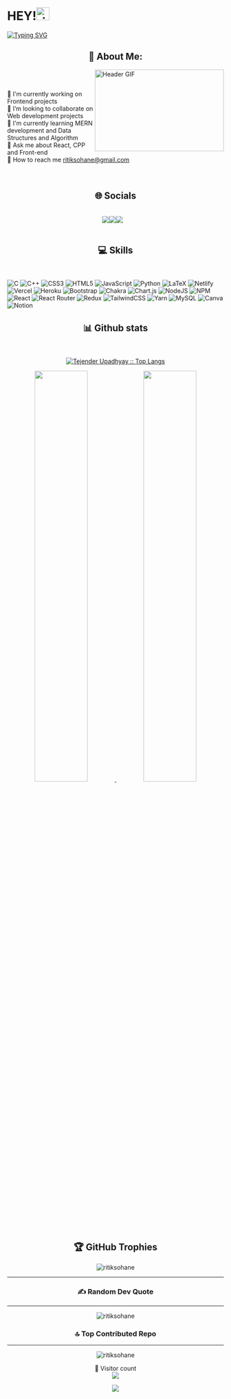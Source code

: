 
<!-- ### HEY !!! 👋 -->
<h1> HEY!<img src="https://media.giphy.com/media/hvRJCLFzcasrR4ia7z/giphy.gif" alt="ritiksohane" width="30px"/></h1>


[![Typing SVG](https://readme-typing-svg.herokuapp.com?font=Merriweather&size=25&duration=4000&pause=1000&color=red&background=00FFE400&center=true&width=435&lines=Ritik+Sohane+here+.....;IIIT+BHOPAL+(IT)+2025)](https://git.io/typing-svg)

<h2 align="center">💫 About Me:</h2>
<!-- <img alt="Night Coding" src="https://user-images.githubusercontent.com/96309032/210981303-80989856-7ce2-43c8-a9b8-6874fbeeaa19.gif" align="right" height="190" width="300"/> -->
<img alt="Header GIF" src="https://media4.giphy.com/media/qgQUggAC3Pfv687qPC/giphy.gif?cid=ecf05e47po12uvhx7ohkxzpqtsa0y40whzy4awdtbfczeem0&rid=giphy.gif&ct=g" width="300" height="190" align="right" />
 <br>

<br>🔭 I'm currently working on Frontend projects<br>🤝 I’m looking to collaborate on Web development projects<br>🌱 I'm currently learning MERN development and Data Structures and Algorithm<br>💬 Ask me about React, CPP and Front-end<br>📧 How to reach me ritiksohane@gmail.com<br><br><br>

<div>
<h2 align="center">🌐 Socials </h2>
<br/>

<div align="center"> 
<code><a href="https://github.com/ritiksohane/" target="_blank" rel="noreferrer"><img src="https://img.icons8.com/sf-regular-filled/48/null/github.png" /></a><a href="https://www.instagram.com/ritiksohane/" target="_blank" rel="noreferrer"><img src="https://img.icons8.com/color/48/null/instagram-new--v1.png" /></a><a href="https://www.linkedin.com/in/ritik-sohane-a64832171/" target="_blank" rel="noreferrer"><img src="https://img.icons8.com/fluency/48/null/linkedin.png" /></a>  </code>
</div>
<br/>
</div>

<!-- ## 🌐 Socials:
[![Instagram](https://img.shields.io/badge/Instagram-%23E4405F.svg?logo=Instagram&logoColor=white)](https://instagram.com/mansi.mittal_) [![LinkedIn](https://img.shields.io/badge/LinkedIn-%230077B5.svg?logo=linkedin&logoColor=white)](https://linkedin.com/in/mansi7mittal)  -->

<!-- <br/> -->
<!-- # 💻 Skills: --><h2 align="center">💻 Skills</h2>
<br/>

![C](https://img.shields.io/badge/c-%2300599C.svg?style=for-the-badge&logo=c&logoColor=white) ![C++](https://img.shields.io/badge/c++-%2300599C.svg?style=for-the-badge&logo=c%2B%2B&logoColor=white) ![CSS3](https://img.shields.io/badge/css3-%231572B6.svg?style=for-the-badge&logo=css3&logoColor=white) ![HTML5](https://img.shields.io/badge/html5-%23E34F26.svg?style=for-the-badge&logo=html5&logoColor=white) ![JavaScript](https://img.shields.io/badge/javascript-%23323330.svg?style=for-the-badge&logo=javascript&logoColor=%23F7DF1E) ![Python](https://img.shields.io/badge/python-3670A0?style=for-the-badge&logo=python&logoColor=ffdd54) ![LaTeX](https://img.shields.io/badge/latex-%23008080.svg?style=for-the-badge&logo=latex&logoColor=white) ![Netlify](https://img.shields.io/badge/netlify-%23000000.svg?style=for-the-badge&logo=netlify&logoColor=#00C7B7) ![Vercel](https://img.shields.io/badge/vercel-%23000000.svg?style=for-the-badge&logo=vercel&logoColor=white) ![Heroku](https://img.shields.io/badge/heroku-%23430098.svg?style=for-the-badge&logo=heroku&logoColor=white) ![Bootstrap](https://img.shields.io/badge/bootstrap-%23563D7C.svg?style=for-the-badge&logo=bootstrap&logoColor=white) ![Chakra](https://img.shields.io/badge/chakra-%234ED1C5.svg?style=for-the-badge&logo=chakraui&logoColor=white) ![Chart.js](https://img.shields.io/badge/chart.js-F5788D.svg?style=for-the-badge&logo=chart.js&logoColor=white) ![NodeJS](https://img.shields.io/badge/node.js-6DA55F?style=for-the-badge&logo=node.js&logoColor=white) ![NPM](https://img.shields.io/badge/NPM-%23000000.svg?style=for-the-badge&logo=npm&logoColor=white) ![React](https://img.shields.io/badge/react-%2320232a.svg?style=for-the-badge&logo=react&logoColor=%2361DAFB) ![React Router](https://img.shields.io/badge/React_Router-CA4245?style=for-the-badge&logo=react-router&logoColor=white) ![Redux](https://img.shields.io/badge/redux-%23593d88.svg?style=for-the-badge&logo=redux&logoColor=white) ![TailwindCSS](https://img.shields.io/badge/tailwindcss-%2338B2AC.svg?style=for-the-badge&logo=tailwind-css&logoColor=white) ![Yarn](https://img.shields.io/badge/yarn-%232C8EBB.svg?style=for-the-badge&logo=yarn&logoColor=white) ![MySQL](https://img.shields.io/badge/mysql-%2300f.svg?style=for-the-badge&logo=mysql&logoColor=white) ![Canva](https://img.shields.io/badge/Canva-%2300C4CC.svg?style=for-the-badge&logo=Canva&logoColor=white) ![Notion](https://img.shields.io/badge/Notion-%23000000.svg?style=for-the-badge&logo=notion&logoColor=white)
<!-- # 📊 GitHub Stats:
![](https://github-readme-stats.vercel.app/api?username=MansiMittal7&theme=radical&hide_border=false&include_all_commits=false&count_private=true)<br/>
![](https://github-readme-streak-stats.herokuapp.com/?user=MansiMittal7&theme=radical&hide_border=false)<br/>
![](https://github-readme-stats.vercel.app/api/top-langs/?username=MansiMittal7&theme=radical&hide_border=false&include_all_commits=false&count_private=true&layout=compact) -->

<div>
    <h2 align="center"> 📊 Github stats </h2>
      <br/>
        <p align="center">
          <a href="https://github.com/ritiksohane/">
          <img src="https://github-readme-stats.vercel.app/api/top-langs/?username=ritiksohane&langs_count=6&theme=gruvbox&layout=compact&hide_border=true" alt="Tejender Upadhyay :: Top Langs" /></a>
        </p>
        <p align="center">
          <a href="https://github.com/ritiksohane/">
          <img width="49.5%" src="https://github-readme-stats.vercel.app/api?username=ritiksohane&show_icons=true&theme=gruvbox&hide_border=true" />
          <img width="49.5%" src="https://github-readme-streak-stats.herokuapp.com/?user=ritiksohane&theme=gruvbox&hide_border=true" />
          </a>
       </p>
     <br>
     <br/>
  </div> 

<br/>


<!-- <h2 align="center"> 🏆 GitHub Trophies
  </h2>

![](https://github-profile-trophy.vercel.app/?username=MansiMittal7&theme=radical&no-frame=false&no-bg=false&margin-w=4) -->
<h2 align="center">
  🏆 GitHub Trophies
</h2>

<!-- ## 🏆 GitHub Trophies -->
<div align="center">
  <p>
    <img src="https://github-profile-trophy.vercel.app/?username=ritiksohane&theme=radical&no-frame=true&no-bg=false&margin-w=4" alt="ritiksohane" />
  </p>
 </div> 
<!-- --- -->
<!-- ### ✍️ Random Dev Quote
![](https://quotes-github-readme.vercel.app/api?type=vetical&theme=radical) -->

---
<h3 align="center">
  ✍️ Random Dev Quote
</h3>
<hr>
<div align="center">
  <p>
    <img src="https://quotes-github-readme.vercel.app/api?type=vetical&theme=merko" alt="ritiksohane" />
  </p>
 </div> 
<!-- [![](https://visitcount.itsvg.in/api?id=MansiMittal7&icon=0&color=0)](https://visitcount.itsvg.in) -->
 <h3 align="center">
    🔝 Top Contributed Repo
  </h3>
  <hr>
  <div align="center">
    <p>
      <img src="https://github-contributor-stats.vercel.app/api?username=ritiksohane&limit=5&theme=discord&combine_all_yearly_contributions=true" alt="ritiksohane" />
    </p>
   </div> 



<p align="center"> 
  🤝 Visitor count<br>
  <img src="https://profile-counter.glitch.me/ritiksohane/count.svg" />
</p>



<p align="center" width="100%">
  <img src="https://capsule-render.vercel.app/api?type=waving&color=gradient&height=60&section=footer&width=100"/>
</p>

<!-- Proudly created with GPRM ( https://gprm.itsvg.in ) -->
